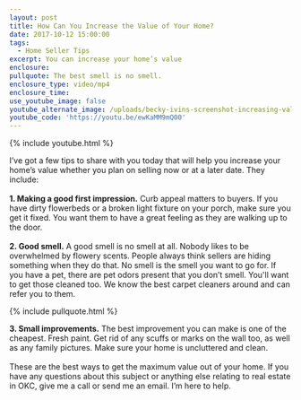 ```yaml
---
layout: post
title: How Can You Increase the Value of Your Home?
date: 2017-10-12 15:00:00
tags:
  - Home Seller Tips
excerpt: You can increase your home’s value
enclosure:
pullquote: The best smell is no smell.
enclosure_type: video/mp4
enclosure_time:
use_youtube_image: false
youtube_alternate_image: /uploads/becky-ivins-screenshot-increasing-value-youtube.jpg
youtube_code: 'https://youtu.be/ewKaMM9mQ00'
---
```



{% include youtube.html %}

I’ve got a few tips to share with you today that will help you increase your home’s value whether you plan on selling now or at a later date. They include:<br><br>**1. Making a good first impression.** Curb appeal matters to buyers. If you have dirty flowerbeds or a broken light fixture on your porch, make sure you get it fixed. You want them to have a great feeling as they are walking up to the door.<br><br>**2. Good smell.** A good smell is no smell at all. Nobody likes to be overwhelmed by flowery scents. People always think sellers are hiding something when they do that. No smell is the smell you want to go for. If you have a pet, there are pet odors present that you don’t smell. You'll want to get those cleaned too. We know the best carpet cleaners around and can refer you to them.

{% include pullquote.html %}

**3. Small improvements.** The best improvement you can make is one of the cheapest. Fresh paint. Get rid of any scuffs or marks on the wall too, as well as any family pictures. Make sure your home is uncluttered and clean.<br><br>These are the best ways to get the maximum value out of your home. If you have any questions about this subject or anything else relating to real estate in OKC, give me a call or send me an email. I’m here to help.